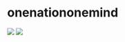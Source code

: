 # onenationonemind
 <img src="https://img.shields.io/badge/TypeScript-3178C6?style=flat&logo=TypeScript&logoColor=white"/>
 <img src="https://img.shields.io/badge/Python-3178C6?style=flat&logo=Python&logoColor=white"/>

